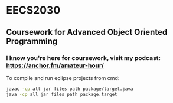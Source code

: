 # EECS2030
## Coursework for Advanced Object Oriented Programming
### I know you're here for coursework, visit my podcast: https://anchor.fm/amateur-hour/
To compile and run eclipse projects from cmd:
```bash
javac -cp all jar files path package/target.java
java -cp all jar files path package.target
```
